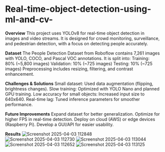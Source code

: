 # Real-time-object-detection-using-ml-and-cv-
**Overview**
This project uses YOLOv8 for real-time object detection in images and video streams. It is designed for crowd monitoring, surveillance, and pedestrian detection, with a focus on detecting people accurately.

**Dataset**
The People Detection Dataset from Roboflow contains 7,261 images with YOLO, COCO, and Pascal VOC annotations. It is split into:
Training: 80% (~5,800 images)
Validation: 10% (~725 images)
Testing: 10% (~725 images)
Preprocessing includes resizing, filtering, and contrast enhancement.

**Challenges & Solutions**
Small dataset: Used data augmentation (flipping, brightness changes).
Slow training: Optimized with YOLO Nano and planned GPU training.
Low accuracy for small objects: Increased input size to 640x640.
Real-time lag: Tuned inference parameters for smoother performance.

**Future Improvements**
Expand dataset for better generalization.
Optimize for higher FPS in real-time detection.
Deploy on cloud (AWS) or edge devices (Raspberry Pi).
Develop a GUI/API for easier usability.

**Results**
![Screenshot 2025-04-03 112848](https://github.com/user-attachments/assets/27ab530d-647e-4d97-81a9-e4007a1bd740)
![Screenshot 2025-04-03 112730](https://github.com/user-attachments/assets/7cb0247f-2b52-4b79-a26d-9a5f1bd9234e)
![Screenshot 2025-04-03 113044](https://github.com/user-attachments/assets/815029fd-8135-4bf9-941b-c80aeed59c50)
![Screenshot 2025-04-03 112652](https://github.com/user-attachments/assets/136afaa6-355b-4633-8506-91ff6a1329df)
![Screenshot 2025-04-03 113125](https://github.com/user-attachments/assets/fbbba774-c687-4813-be08-76319b563eb4)







